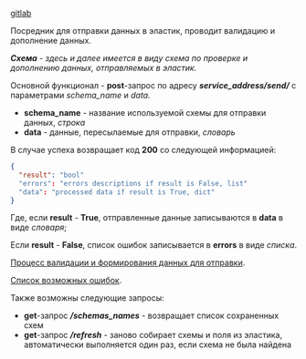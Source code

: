 [gitlab](https://gitlab.aq.ru/factorytesting/python/elastic_spec/)

Посредник для отправки данных в эластик, проводит валидацию и дополнение данных.

_**Схема** - здесь и далее имеется в виду схема по проверке и дополнению данных, отправляемых в эластик._

Основной функционал - **post**\-запрос по адресу _**service\_address/send/**_ с параметрами _schema\_name_ и _data._

*   **schema\_name** - название используемой схемы для отправки данных, _строка_
*   **data** - данные, пересылаемые для отправки, _словарь_

В случае успеха возвращает код **200** со следующей информацией:

```json
{
  "result": "bool"
  "errors": "errors descriptions if result is False, list"
  "data": "processed data if result is True, dict"
}
```

Где, если **result** - **True**, отправленные данные записываются в **data** в виде _словаря_;

Если **result** - **False**, список ошибок записывается в **errors** в виде _списка_.

[Процесс валидации и формирования данных для отправки](https://tracker.aq.ru/projects/python/wiki/protsiess-validatsii-i-formirovaniia-dannykh-dlia-otpravki).

[Список возможных ошибок](https://tracker.aq.ru/projects/python/wiki/spisok-vozmozhnykh-oshibok).

Также возможны следующие запросы:

*   **get**\-запрос _**/schemas\_names**_ - возвращает список сохраненных схем
*   **get**\-запрос _**/refresh**_ - заново собирает схемы и поля из эластика, автоматически выполняется один раз, если схема не была найдена